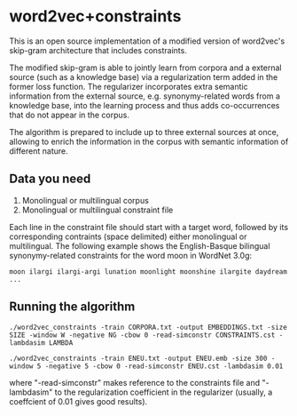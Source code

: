 word2vec+constraints
====================
This is an open source implementation of a modified version of word2vec's skip-gram architecture that includes constraints.

The modified skip-gram is able to jointly learn from corpora and a external source (such as a knowledge base) via a regularization term added in the former loss function. The regularizer incorporates extra semantic information from the external source, e.g. synonymy-related words from a knowledge base, into the learning process and thus adds co-occurrences that do not appear in the corpus.

The algorithm is prepared to include up to three external sources at once, allowing to enrich the information in the corpus with semantic information of different nature.

Data you need
---------------

1. Monolingual or multilingual corpus
2. Monolingual or multilingual constraint file

Each line in the constraint file should start with a target word, followed by its corresponding contraints (space delimited) either monolingual or multilingual. The following example shows the English-Basque bilingual synonymy-related constraints for the word moon in WordNet 3.0g:
```
moon ilargi ilargi-argi lunation moonlight moonshine ilargite daydream ...
```

Running the algorithm
----------------------

```
./word2vec_constraints -train CORPORA.txt -output EMBEDDINGS.txt -size SIZE -window W -negative NG -cbow 0 -read-simconstr CONSTRAINTS.cst -lambdasim LAMBDA

./word2vec_constraints -train ENEU.txt -output ENEU.emb -size 300 -window 5 -negative 5 -cbow 0 -read-simconstr ENEU.cst -lambdasim 0.01
```
where "-read-simconstr" makes reference to the constraints file and "-lambdasim" to the regularization coefficient in the regularizer (usually, a coeffcient of 0.01 gives good results). 

